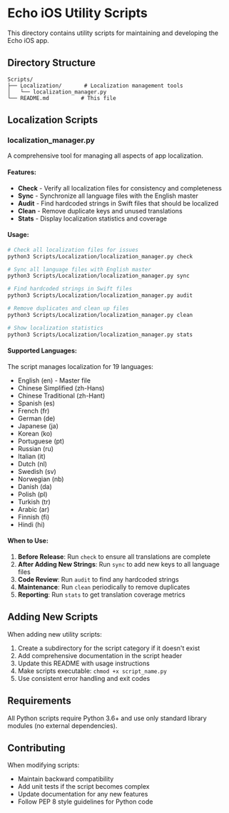 # Echo iOS Utility Scripts

This directory contains utility scripts for maintaining and developing the Echo iOS app.

## Directory Structure

```
Scripts/
├── Localization/       # Localization management tools
│   └── localization_manager.py
└── README.md          # This file
```

## Localization Scripts

### localization_manager.py

A comprehensive tool for managing all aspects of app localization.

#### Features:
- **Check** - Verify all localization files for consistency and completeness
- **Sync** - Synchronize all language files with the English master
- **Audit** - Find hardcoded strings in Swift files that should be localized
- **Clean** - Remove duplicate keys and unused translations
- **Stats** - Display localization statistics and coverage

#### Usage:

```bash
# Check all localization files for issues
python3 Scripts/Localization/localization_manager.py check

# Sync all language files with English master
python3 Scripts/Localization/localization_manager.py sync

# Find hardcoded strings in Swift files
python3 Scripts/Localization/localization_manager.py audit

# Remove duplicates and clean up files
python3 Scripts/Localization/localization_manager.py clean

# Show localization statistics
python3 Scripts/Localization/localization_manager.py stats
```

#### Supported Languages:
The script manages localization for 19 languages:
- English (en) - Master file
- Chinese Simplified (zh-Hans)
- Chinese Traditional (zh-Hant)
- Spanish (es)
- French (fr)
- German (de)
- Japanese (ja)
- Korean (ko)
- Portuguese (pt)
- Russian (ru)
- Italian (it)
- Dutch (nl)
- Swedish (sv)
- Norwegian (nb)
- Danish (da)
- Polish (pl)
- Turkish (tr)
- Arabic (ar)
- Finnish (fi)
- Hindi (hi)

#### When to Use:

1. **Before Release**: Run `check` to ensure all translations are complete
2. **After Adding New Strings**: Run `sync` to add new keys to all language files
3. **Code Review**: Run `audit` to find any hardcoded strings
4. **Maintenance**: Run `clean` periodically to remove duplicates
5. **Reporting**: Run `stats` to get translation coverage metrics

## Adding New Scripts

When adding new utility scripts:

1. Create a subdirectory for the script category if it doesn't exist
2. Add comprehensive documentation in the script header
3. Update this README with usage instructions
4. Make scripts executable: `chmod +x script_name.py`
5. Use consistent error handling and exit codes

## Requirements

All Python scripts require Python 3.6+ and use only standard library modules (no external dependencies).

## Contributing

When modifying scripts:
- Maintain backward compatibility
- Add unit tests if the script becomes complex
- Update documentation for any new features
- Follow PEP 8 style guidelines for Python code